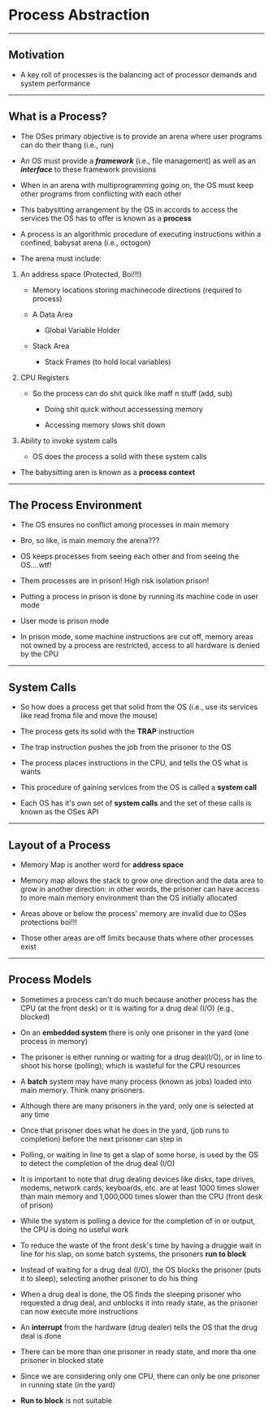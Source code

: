 # Process Abstraction

---

## Motivation

- A key roll of processes is the balancing act of processor demands and system performance

---

## What is a Process?

- The OSes primary objective is to provide an arena where user programs can do their thang (i.e., run)

- An OS must provide a **_framework_** (i.e., file management) as well as an **_interface_** to these framework provisions

- When in an arena with multiprogramming going on, the OS must keep other programs from conflicting with each other

- This babysitting arrangement by the OS in accords to access the services the OS has to offer is known as a **process**

- A process is an algorithmic procedure of executing instructions within a confined, babysat arena (i.e., octogon)

- The arena must include:

1. An address space (Protected, Boi!!!)

   - Memory locations storing machinecode directions (required to process)

   - A Data Area

      - Global Variable Holder

   - Stack Area

      - Stack Frames (to hold local variables)

2. CPU Registers

   - So the process can do shit quick like maff n stuff (add, sub)

      - Doing shit quick without accessessing memory

      - Accessing memory slows shit down

3. Ability to invoke system calls

   - OS does the process a solid with these system calls

- The babysitting aren is known as a **process context**

---

## The Process Environment

- The OS ensures no conflict among processes in main memory

- Bro, so like, is main memory the arena???

- OS keeps processes from seeing each other and from seeing the OS....wtf!

- Them processes are in prison! High risk isolation prison!

- Putting a process in prison is done by running its machine code in user mode

- User mode is prison mode

- In prison mode, some machine instructions are cut off, memory areas not owned by a process are restricted, access to all hardware is denied by the CPU

---

## System Calls

- So how does a process get that solid from the OS (i.e., use its services like read froma file and move the mouse)

- The process gets its solid with the **TRAP** instruction

- The trap instruction pushes the job from the prisoner to the OS

- The process places instructions in the CPU, and tells the OS what is wants

- This procedure of gaining services from the OS is called a **system call**

- Each OS has it's own set of **system calls** and the set of these calls is known as the OSes API

---

## Layout of a Process

- Memory Map is another word for **address space**

- Memory map allows the stack to grow one direction and the data area to grow in another direction: in other words, the prisoner can have access to more main memory environment than the OS initially allocated

- Areas above or below the process' memory are invalid due to OSes protections boi!!!

- Those other areas are off limits because thats where other processes exist

---

## Process Models

- Sometimes a process can't do much because another process has the CPU (at the front desk) or it is waiting for a drug deal (I/O) (e.g., blocked)

- On an **embedded system** there is only one prisoner in the yard (one process in memory)

- The prisoner is either running or waiting for a drug deal(I/O), or in line to shoot his horse (polling); which is wasteful for the CPU resources

- A **batch** system may have many process (known as jobs) loaded into main memory. Think many prisoners.

- Although there are many prisoners in the yard, only one is selected at any time

- Once that prisoner does what he does in the yard, (job runs to completion) before the next prisoner can step in

- Polling, or waiting in line to get a slap of some horse, is used by the OS to detect the completion of the drug deal (I/O)

- It is important to note that drug dealing devices like disks, tape drives, modems, network cards, keyboards, etc. are at least 1000 times slower than main memory and 1,000,000 times slower than the CPU (front desk of prison)

- While the system is polling a device for the completion of in or output, the CPU is doing no useful work

- To reduce the waste of the front desk's time by having a druggie wait in line for his slap, on some batch systems, the prisoners **run to block**

- Instead of waiting for a drug deal (I/O), the OS blocks the prisoner (puts it to sleep), selecting another prisoner to do his thing

- When a drug deal is done, the OS finds the sleeping prisoner who requested a drug deal, and unblocks it into ready state, as the prisoner can now execute more instructions

- An **interrupt** from the hardware (drug dealer) tells the OS that the drug deal is done

- There can be more than one prisoner in ready state, and more tha one prisoner in blocked state 

- Since we are considering only one CPU, there can only be one prisoner in running state (in the yard)

- **Run to block** is not suitable
